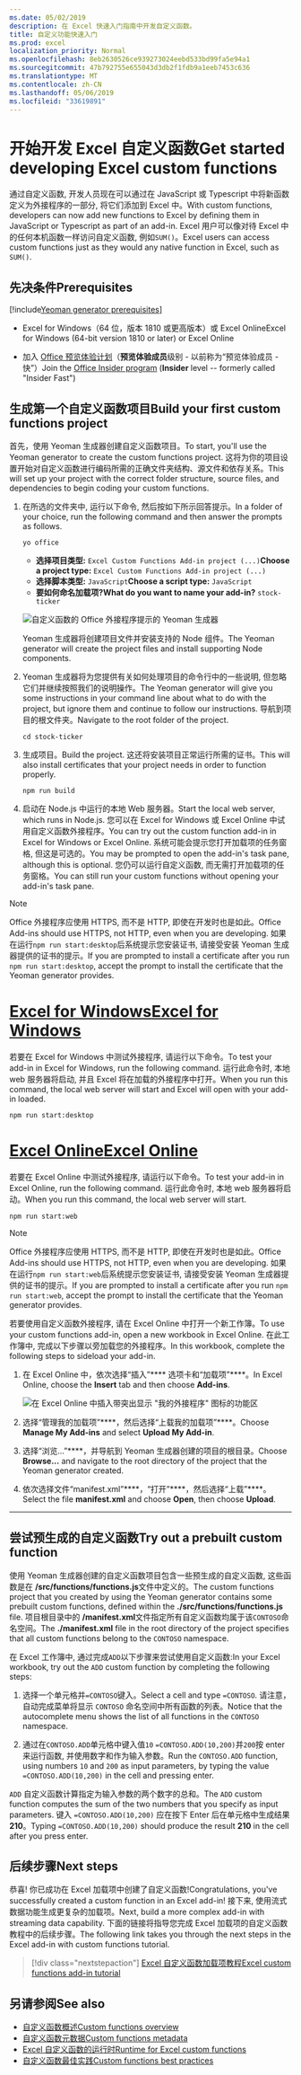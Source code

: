 ```yaml
---
ms.date: 05/02/2019
description: 在 Excel 快速入门指南中开发自定义函数。
title: 自定义功能快速入门
ms.prod: excel
localization_priority: Normal
ms.openlocfilehash: 8eb2630526ce939273024eebd533bd99fa5e94a1
ms.sourcegitcommit: 47b792755e655043d3db2f1fdb9a1eeb7453c636
ms.translationtype: MT
ms.contentlocale: zh-CN
ms.lasthandoff: 05/06/2019
ms.locfileid: "33619891"
---
```

# <a name="get-started-developing-excel-custom-functions"></a><span data-ttu-id="fa6ae-103">开始开发 Excel 自定义函数</span><span class="sxs-lookup"><span data-stu-id="fa6ae-103">Get started developing Excel custom functions</span></span>

<span data-ttu-id="fa6ae-104">通过自定义函数, 开发人员现在可以通过在 JavaScript 或 Typescript 中将新函数定义为外接程序的一部分, 将它们添加到 Excel 中。</span><span class="sxs-lookup"><span data-stu-id="fa6ae-104">With custom functions, developers can now add new functions to Excel by defining them in JavaScript or Typescript as part of an add-in.</span></span> <span data-ttu-id="fa6ae-105">Excel 用户可以像对待 Excel 中的任何本机函数一样访问自定义函数, 例如`SUM()`。</span><span class="sxs-lookup"><span data-stu-id="fa6ae-105">Excel users can access custom functions just as they would any native function in Excel, such as `SUM()`.</span></span>

## <a name="prerequisites"></a><span data-ttu-id="fa6ae-106">先决条件</span><span class="sxs-lookup"><span data-stu-id="fa6ae-106">Prerequisites</span></span>

[!include[Yeoman generator prerequisites](../includes/quickstart-yo-prerequisites.md)]

* <span data-ttu-id="fa6ae-107">Excel for Windows（64 位，版本 1810 或更高版本）或 Excel Online</span><span class="sxs-lookup"><span data-stu-id="fa6ae-107">Excel for Windows (64-bit version 1810 or later) or Excel Online</span></span>

* <span data-ttu-id="fa6ae-108">加入 [Office 预览体验计划](https://products.office.com/office-insider)（**预览体验成员**级别 - 以前称为“预览体验成员 - 快”）</span><span class="sxs-lookup"><span data-stu-id="fa6ae-108">Join the [Office Insider program](https://products.office.com/office-insider) (**Insider** level -- formerly called "Insider Fast")</span></span>

## <a name="build-your-first-custom-functions-project"></a><span data-ttu-id="fa6ae-109">生成第一个自定义函数项目</span><span class="sxs-lookup"><span data-stu-id="fa6ae-109">Build your first custom functions project</span></span>

<span data-ttu-id="fa6ae-110">首先，使用 Yeoman 生成器创建自定义函数项目。</span><span class="sxs-lookup"><span data-stu-id="fa6ae-110">To start, you'll use the Yeoman generator to create the custom functions project.</span></span> <span data-ttu-id="fa6ae-111">这将为你的项目设置开始对自定义函数进行编码所需的正确文件夹结构、源文件和依存关系。</span><span class="sxs-lookup"><span data-stu-id="fa6ae-111">This will set up your project with the correct folder structure, source files, and dependencies to begin coding your custom functions.</span></span>

1. <span data-ttu-id="fa6ae-112">在所选的文件夹中, 运行以下命令, 然后按如下所示回答提示。</span><span class="sxs-lookup"><span data-stu-id="fa6ae-112">In a folder of your choice, run the following command and then answer the prompts as follows.</span></span>

    ```command&nbsp;line
    yo office
    ```

    - <span data-ttu-id="fa6ae-113">**选择项目类型:** `Excel Custom Functions Add-in project (...)`</span><span class="sxs-lookup"><span data-stu-id="fa6ae-113">**Choose a project type:** `Excel Custom Functions Add-in project (...)`</span></span>
    - <span data-ttu-id="fa6ae-114">**选择脚本类型:** `JavaScript`</span><span class="sxs-lookup"><span data-stu-id="fa6ae-114">**Choose a script type:** `JavaScript`</span></span>
    - <span data-ttu-id="fa6ae-115">**要如何命名加载项?**</span><span class="sxs-lookup"><span data-stu-id="fa6ae-115">**What do you want to name your add-in?**</span></span> `stock-ticker`

    ![自定义函数的 Office 外接程序提示的 Yeoman 生成器](../images/yo-office-excel-cf.png)

    <span data-ttu-id="fa6ae-117">Yeoman 生成器将创建项目文件并安装支持的 Node 组件。</span><span class="sxs-lookup"><span data-stu-id="fa6ae-117">The Yeoman generator will create the project files and install supporting Node components.</span></span>

2. <span data-ttu-id="fa6ae-118">Yeoman 生成器将为您提供有关如何处理项目的命令行中的一些说明, 但忽略它们并继续按照我们的说明操作。</span><span class="sxs-lookup"><span data-stu-id="fa6ae-118">The Yeoman generator will give you some instructions in your command line about what to do with the project, but ignore them and continue to follow our instructions.</span></span> <span data-ttu-id="fa6ae-119">导航到项目的根文件夹。</span><span class="sxs-lookup"><span data-stu-id="fa6ae-119">Navigate to the root folder of the project.</span></span>

    ```command&nbsp;line
    cd stock-ticker
    ```

3. <span data-ttu-id="fa6ae-120">生成项目。</span><span class="sxs-lookup"><span data-stu-id="fa6ae-120">Build the project.</span></span> <span data-ttu-id="fa6ae-121">这还将安装项目正常运行所需的证书。</span><span class="sxs-lookup"><span data-stu-id="fa6ae-121">This will also install certificates that your project needs in order to function properly.</span></span> 

    ```command&nbsp;line
    npm run build
    ```

4. <span data-ttu-id="fa6ae-122">启动在 Node.js 中运行的本地 Web 服务器。</span><span class="sxs-lookup"><span data-stu-id="fa6ae-122">Start the local web server, which runs in Node.js.</span></span> <span data-ttu-id="fa6ae-123">您可以在 Excel for Windows 或 Excel Online 中试用自定义函数外接程序。</span><span class="sxs-lookup"><span data-stu-id="fa6ae-123">You can try out the custom function add-in in Excel for Windows or Excel Online.</span></span> <span data-ttu-id="fa6ae-124">系统可能会提示您打开加载项的任务窗格, 但这是可选的。</span><span class="sxs-lookup"><span data-stu-id="fa6ae-124">You may be prompted to open the add-in's task pane, although this is optional.</span></span> <span data-ttu-id="fa6ae-125">您仍可以运行自定义函数, 而无需打开加载项的任务窗格。</span><span class="sxs-lookup"><span data-stu-id="fa6ae-125">You can still run your custom functions without opening your add-in's task pane.</span></span>

> [!NOTE]
> <span data-ttu-id="fa6ae-126">Office 外接程序应使用 HTTPS, 而不是 HTTP, 即使在开发时也是如此。</span><span class="sxs-lookup"><span data-stu-id="fa6ae-126">Office Add-ins should use HTTPS, not HTTP, even when you are developing.</span></span> <span data-ttu-id="fa6ae-127">如果在运行`npm run start:desktop`后系统提示您安装证书, 请接受安装 Yeoman 生成器提供的证书的提示。</span><span class="sxs-lookup"><span data-stu-id="fa6ae-127">If you are prompted to install a certificate after you run `npm run start:desktop`, accept the prompt to install the certificate that the Yeoman generator provides.</span></span>

# <a name="excel-for-windowstabexcel-windows"></a>[<span data-ttu-id="fa6ae-128">Excel for Windows</span><span class="sxs-lookup"><span data-stu-id="fa6ae-128">Excel for Windows</span></span>](#tab/excel-windows)

<span data-ttu-id="fa6ae-129">若要在 Excel for Windows 中测试外接程序, 请运行以下命令。</span><span class="sxs-lookup"><span data-stu-id="fa6ae-129">To test your add-in in Excel for Windows, run the following command.</span></span> <span data-ttu-id="fa6ae-130">运行此命令时, 本地 web 服务器将启动, 并且 Excel 将在加载的外接程序中打开。</span><span class="sxs-lookup"><span data-stu-id="fa6ae-130">When you run this command, the local web server will start and Excel will open with your add-in loaded.</span></span>

```command&nbsp;line
npm run start:desktop
```

# <a name="excel-onlinetabexcel-online"></a>[<span data-ttu-id="fa6ae-131">Excel Online</span><span class="sxs-lookup"><span data-stu-id="fa6ae-131">Excel Online</span></span>](#tab/excel-online)

<span data-ttu-id="fa6ae-132">若要在 Excel Online 中测试外接程序, 请运行以下命令。</span><span class="sxs-lookup"><span data-stu-id="fa6ae-132">To test your add-in in Excel Online, run the following command.</span></span> <span data-ttu-id="fa6ae-133">运行此命令时, 本地 web 服务器将启动。</span><span class="sxs-lookup"><span data-stu-id="fa6ae-133">When you run this command, the local web server will start.</span></span>

```command&nbsp;line
npm run start:web
```

> [!NOTE]
> <span data-ttu-id="fa6ae-134">Office 外接程序应使用 HTTPS, 而不是 HTTP, 即使在开发时也是如此。</span><span class="sxs-lookup"><span data-stu-id="fa6ae-134">Office Add-ins should use HTTPS, not HTTP, even when you are developing.</span></span> <span data-ttu-id="fa6ae-135">如果在运行`npm run start:web`后系统提示您安装证书, 请接受安装 Yeoman 生成器提供的证书的提示。</span><span class="sxs-lookup"><span data-stu-id="fa6ae-135">If you are prompted to install a certificate after you run `npm run start:web`, accept the prompt to install the certificate that the Yeoman generator provides.</span></span>

<span data-ttu-id="fa6ae-136">若要使用自定义函数外接程序, 请在 Excel Online 中打开一个新工作簿。</span><span class="sxs-lookup"><span data-stu-id="fa6ae-136">To use your custom functions add-in, open a new workbook in Excel Online.</span></span> <span data-ttu-id="fa6ae-137">在此工作簿中, 完成以下步骤以旁加载您的外接程序。</span><span class="sxs-lookup"><span data-stu-id="fa6ae-137">In this workbook, complete the following steps to sideload your add-in.</span></span>

1. <span data-ttu-id="fa6ae-138">在 Excel Online 中，依次选择“插入”\*\*\*\* 选项卡和“加载项”\*\*\*\*。</span><span class="sxs-lookup"><span data-stu-id="fa6ae-138">In Excel Online, choose the **Insert** tab and then choose **Add-ins**.</span></span>

   ![在 Excel Online 中插入带突出显示 "我的外接程序" 图标的功能区](../images/excel-cf-online-register-add-in-1.png)
   
2. <span data-ttu-id="fa6ae-140">选择“管理我的加载项”\*\*\*\*，然后选择“上载我的加载项”\*\*\*\*。</span><span class="sxs-lookup"><span data-stu-id="fa6ae-140">Choose **Manage My Add-ins** and select **Upload My Add-in**.</span></span>

3. <span data-ttu-id="fa6ae-141">选择“浏览...”\*\*\*\*，并导航到 Yeoman 生成器创建的项目的根目录。</span><span class="sxs-lookup"><span data-stu-id="fa6ae-141">Choose **Browse...** and navigate to the root directory of the project that the Yeoman generator created.</span></span>

4. <span data-ttu-id="fa6ae-142">依次选择文件“manifest.xml”\*\*\*\*，“打开”\*\*\*\*，然后选择“上载”\*\*\*\*。</span><span class="sxs-lookup"><span data-stu-id="fa6ae-142">Select the file **manifest.xml** and choose **Open**, then choose **Upload**.</span></span>

---

## <a name="try-out-a-prebuilt-custom-function"></a><span data-ttu-id="fa6ae-143">尝试预生成的自定义函数</span><span class="sxs-lookup"><span data-stu-id="fa6ae-143">Try out a prebuilt custom function</span></span>

<span data-ttu-id="fa6ae-144">使用 Yeoman 生成器创建的自定义函数项目包含一些预生成的自定义函数, 这些函数是在 **/src/functions/functions.js**文件中定义的。</span><span class="sxs-lookup"><span data-stu-id="fa6ae-144">The custom functions project that you created by using the Yeoman generator contains some prebuilt custom functions, defined within the **./src/functions/functions.js** file.</span></span> <span data-ttu-id="fa6ae-145">项目根目录中的 **/manifest.xml**文件指定所有自定义函数均属于该`CONTOSO`命名空间。</span><span class="sxs-lookup"><span data-stu-id="fa6ae-145">The **./manifest.xml** file in the root directory of the project specifies that all custom functions belong to the `CONTOSO` namespace.</span></span>

<span data-ttu-id="fa6ae-146">在 Excel 工作簿中, 通过完成`ADD`以下步骤来尝试使用自定义函数:</span><span class="sxs-lookup"><span data-stu-id="fa6ae-146">In your Excel workbook, try out the `ADD` custom function by completing the following steps:</span></span>

1. <span data-ttu-id="fa6ae-147">选择一个单元格并`=CONTOSO`键入。</span><span class="sxs-lookup"><span data-stu-id="fa6ae-147">Select a cell and type `=CONTOSO`.</span></span> <span data-ttu-id="fa6ae-148">请注意，自动完成菜单将显示 `CONTOSO` 命名空间中所有函数的列表。</span><span class="sxs-lookup"><span data-stu-id="fa6ae-148">Notice that the autocomplete menu shows the list of all functions in the `CONTOSO` namespace.</span></span>

2. <span data-ttu-id="fa6ae-149">通过在`CONTOSO.ADD`单元格中键入值`10` `=CONTOSO.ADD(10,200)`并`200`按 enter 来运行函数, 并使用数字和作为输入参数。</span><span class="sxs-lookup"><span data-stu-id="fa6ae-149">Run the `CONTOSO.ADD` function, using numbers `10` and `200` as input parameters, by typing the value `=CONTOSO.ADD(10,200)` in the cell and pressing enter.</span></span>

<span data-ttu-id="fa6ae-150">`ADD` 自定义函数计算指定为输入参数的两个数字的总和。</span><span class="sxs-lookup"><span data-stu-id="fa6ae-150">The `ADD` custom function computes the sum of the two numbers that you specify as input parameters.</span></span> <span data-ttu-id="fa6ae-151">键入 `=CONTOSO.ADD(10,200)` 应在按下 Enter 后在单元格中生成结果 **210**。</span><span class="sxs-lookup"><span data-stu-id="fa6ae-151">Typing `=CONTOSO.ADD(10,200)` should produce the result **210** in the cell after you press enter.</span></span>

## <a name="next-steps"></a><span data-ttu-id="fa6ae-152">后续步骤</span><span class="sxs-lookup"><span data-stu-id="fa6ae-152">Next steps</span></span>

<span data-ttu-id="fa6ae-153">恭喜! 你已成功在 Excel 加载项中创建了自定义函数!</span><span class="sxs-lookup"><span data-stu-id="fa6ae-153">Congratulations, you've successfully created a custom function in an Excel add-in!</span></span> <span data-ttu-id="fa6ae-154">接下来, 使用流式数据功能生成更复杂的加载项。</span><span class="sxs-lookup"><span data-stu-id="fa6ae-154">Next, build a more complex add-in with streaming data capability.</span></span> <span data-ttu-id="fa6ae-155">下面的链接将指导您完成 Excel 加载项的自定义函数教程中的后续步骤。</span><span class="sxs-lookup"><span data-stu-id="fa6ae-155">The following link takes you through the next steps in the Excel add-in with custom functions tutorial.</span></span>

> [!div class="nextstepaction"]
> [<span data-ttu-id="fa6ae-156">Excel 自定义函数加载项教程</span><span class="sxs-lookup"><span data-stu-id="fa6ae-156">Excel custom functions add-in tutorial</span></span>](../tutorials/excel-tutorial-create-custom-functions.md#create-a-custom-function-that-requests-data-from-the-web
)

## <a name="see-also"></a><span data-ttu-id="fa6ae-157">另请参阅</span><span class="sxs-lookup"><span data-stu-id="fa6ae-157">See also</span></span>

* [<span data-ttu-id="fa6ae-158">自定义函数概述</span><span class="sxs-lookup"><span data-stu-id="fa6ae-158">Custom functions overview</span></span>](../excel/custom-functions-overview.md)
* [<span data-ttu-id="fa6ae-159">自定义函数元数据</span><span class="sxs-lookup"><span data-stu-id="fa6ae-159">Custom functions metadata</span></span>](../excel/custom-functions-json.md)
* [<span data-ttu-id="fa6ae-160">Excel 自定义函数的运行时</span><span class="sxs-lookup"><span data-stu-id="fa6ae-160">Runtime for Excel custom functions</span></span>](../excel/custom-functions-runtime.md)
* [<span data-ttu-id="fa6ae-161">自定义函数最佳实践</span><span class="sxs-lookup"><span data-stu-id="fa6ae-161">Custom functions best practices</span></span>](../excel/custom-functions-best-practices.md)
